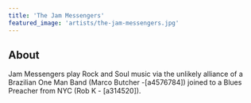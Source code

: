 ```yaml
---
title: 'The Jam Messengers'
featured_image: 'artists/the-jam-messengers.jpg'
---
```


## About

Jam Messengers play Rock and Soul music via the unlikely alliance of a Brazilian One Man Band (Marco Butcher -[a4576784]) joined to a Blues Preacher from NYC (Rob K - [a314520]). 
